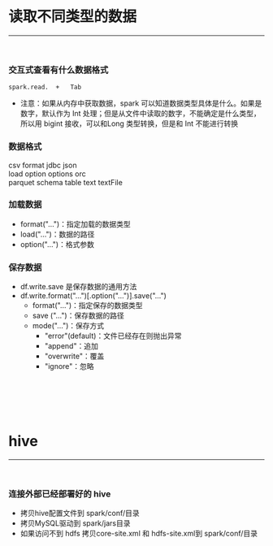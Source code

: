 # 读取不同类型的数据

-----------

<br>

### 交互式查看有什么数据格式
 ```
 spark.read.  +   Tab
  ```
- 注意：如果从内存中获取数据，spark 可以知道数据类型具体是什么。如果是数字，默认作为 Int 处理；但是从文件中读取的数字，不能确定是什么类型，所以用 bigint 接收，可以和Long 类型转换，但是和 Int 不能进行转换

### 数据格式
csv   format   jdbc   json   
load   option   options   orc  
parquet   schema   table   text   textFile


### 加载数据
- format("…")：指定加载的数据类型
- load("…")：数据的路径
- option("…")：格式参数

### 保存数据 
- df.write.save 是保存数据的通用方法
- df.write.format("…")[.option("…")].save("…")
  - format("…")：指定保存的数据类型
  - save ("…")：保存数据的路径
  - mode("…")：保存方式
    - "error"(default)：文件已经存在则抛出异常
    - "append"：追加
    - "overwrite"：覆盖
    - "ignore"：忽略

<br>
<br>
<br>
<br>

# hive

------

<br>

### 连接外部已经部署好的 hive 
- 拷贝hive配置文件到 spark/conf/目录
- 拷贝MySQL驱动到 spark/jars目录
- 如果访问不到 hdfs 拷贝core-site.xml 和 hdfs-site.xml到 spark/conf/目录